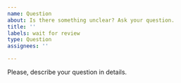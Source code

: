 ```yaml
---
name: Question
about: Is there something unclear? Ask your question.
title: ''
labels: wait for review
type: Question
assignees: ''

---
```


Please, describe your question in details.
